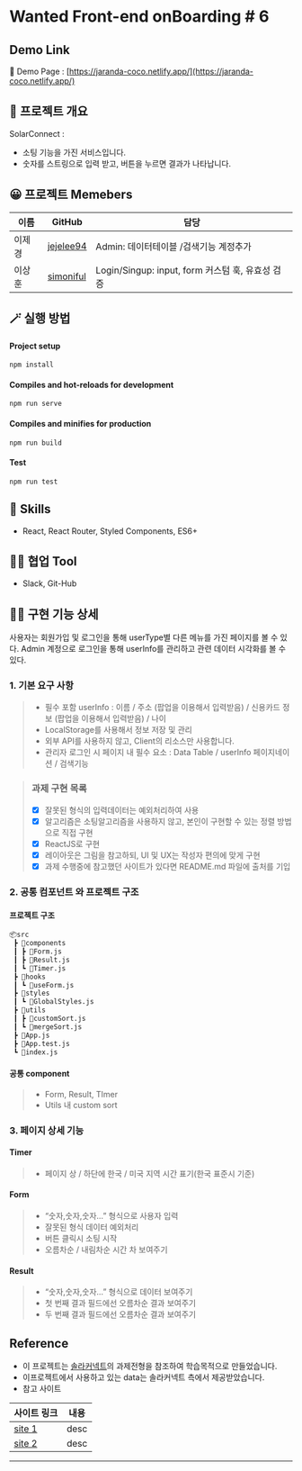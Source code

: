 # Wanted Front-end onBoarding # 6

## Demo Link

🔗 Demo Page : [https://jaranda-coco.netlify.app/](https://jaranda-coco.netlify.app/)

## 💬 프로젝트 개요

SolarConnect :
- 소팅 기능을 가진 서비스입니다.
- 숫자를 스트링으로 입력 받고, 버튼을 누르면 결과가 나타납니다.

## 😀 프로젝트 Memebers

| 이름   | GitHub                                    | 담당                                                           |
| ------ | ----------------------------------------- | -------------------------------------------------------------- |
| 이제경 | [jejelee94](https://github.com/jejelee94) | Admin: 데이터테이블 /검색기능 계정추가                         |
| 이상훈 | [simoniful](https://github.com/simoniful) | Login/Singup: input, form 커스텀 훅, 유효성 검증               |

## 🪄 실행 방법

#### Project setup

`npm install`

#### Compiles and hot-reloads for development

`npm run serve`

#### Compiles and minifies for production

`npm run build`

#### Test

`npm run test`

## 🔧 Skills

- React, React Router, Styled Components, ES6+

## 🐱‍👤 협업 Tool

- Slack, Git-Hub

## 👍🏻 구현 기능 상세

사용자는 회원가입 및 로그인을 통해 userType별 다른 메뉴를 가진 페이지를 볼 수 있다.
Admin 계정으로 로그인을 통해 userInfo를 관리하고 관련 데이터 시각화를 볼 수 있다.

### 1. 기본 요구 사항

> - 필수 포함 userInfo : 이름 / 주소 (팝업을 이용해서 입력받음) / 신용카드 정보 (팝업을 이용해서 입력받음) / 나이
> - LocalStorage를 사용해서 정보 저장 및 관리
> - 외부 API를 사용하지 않고, Client의 리소스만 사용합니다.
> - 관리자 로그인 시 페이지 내 필수 요소 : Data Table / userInfo 페이지네이션 / 검색기능

> ### 과제 구현 목록
>
> - [x] 잘못된 형식의 입력데이터는 예외처리하여 사용
> - [x] 알고리즘은 소팅알고리즘을 사용하지 않고, 본인이 구현할 수 있는 정렬 방법으로 직접 구현
> - [x] ReactJS로 구현
> - [x] 레이아웃은 그림을 참고하되, UI 및 UX는 작성자 편의에 맞게 구현
> - [x] 과제 수행중에 참고했던 사이트가 있다면 README.md 파일에 출처를 기입

### 2. 공통 컴포넌트 와 프로젝트 구조

#### 프로젝트 구조

```html
📦src
 ┣ 📂components
 ┃ ┣ 📜Form.js
 ┃ ┣ 📜Result.js
 ┃ ┗ 📜Timer.js
 ┣ 📂hooks
 ┃ ┗ 📜useForm.js
 ┣ 📂styles
 ┃ ┗ 📜GlobalStyles.js
 ┣ 📂utils
 ┃ ┣ 📜customSort.js
 ┃ ┗ 📜mergeSort.js
 ┣ 📜App.js
 ┣ 📜App.test.js
 ┗ 📜index.js
```

#### 공통 component

> - Form, Result, TImer
> - Utils 내 custom sort

### 3. 페이지 상세 기능

#### Timer

> - 페이지 상 / 하단에 한국 / 미국 지역 시간 표기(한국 표준시 기준)

#### Form

> -  “숫자,숫자,숫자…” 형식으로 사용자 입력
> - 잘못된 형식 데이터 예외처리
> - 버튼 클릭시 소팅 시작
> - 오름차순 / 내림차순 시간 차 보여주기

#### Result

> - “숫자,숫자,숫자…” 형식으로 데이터 보여주기
> - 첫 번째 결과 필드에선 오름차순 결과 보여주기
> - 두 번째 결과 필드에선 오름차순 결과 보여주기

## Reference

- 이 프로젝트는 [솔라커넥트]()의 과제전형을 참조하여 학습목적으로 만들었습니다.
- 이프로젝트에서 사용하고 있는 data는 솔라커넥트 측에서 제공받았습니다.
- 참고 사이트

| 사이트 링크                               | 내용                                                          |
| -----------------------| ----------------------------------------------|
| [site 1](https://github.com/) | desc                      |
| [site 2](https://github.com/) | desc             |

---
